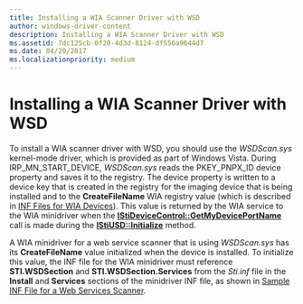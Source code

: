 ```yaml
---
title: Installing a WIA Scanner Driver with WSD
author: windows-driver-content
description: Installing a WIA Scanner Driver with WSD
ms.assetid: 7dc125cb-0f20-4d3d-8124-df556a9644d7
ms.date: 04/20/2017
ms.localizationpriority: medium
---
```


# Installing a WIA Scanner Driver with WSD


To install a WIA scanner driver with WSD, you should use the *WSDScan.sys* kernel-mode driver, which is provided as part of Windows Vista. During IRP\_MN\_START\_DEVICE, *WSDScan.sys* reads the PKEY\_PNPX\_ID device property and saves it to the registry. The device property is written to a device key that is created in the registry for the imaging device that is being installed and to the **CreateFileName** WIA registry value (which is described in [INF Files for WIA Devices](inf-files-for-wia-devices.md)). This value is returned by the WIA service to the WIA minidriver when the [**IStiDeviceControl::GetMyDevicePortName**](https://msdn.microsoft.com/library/windows/hardware/ff542944) call is made during the [**IStiUSD::Initialize**](https://msdn.microsoft.com/library/windows/hardware/ff543824) method.

A WIA minidriver for a web service scanner that is using *WSDScan.sys* has its **CreateFileName** value initialized when the device is installed. To initialize this value, the INF file for the WIA minidriver must reference **STI.WSDSection** and **STI.WSDSection.Services** from the *Sti.inf* file in the **Install** and **Services** sections of the minidriver INF file, as shown in [Sample INF File for a Web Services Scanner](sample-inf-file-for-a-web-services-scanner.md).

 

 




